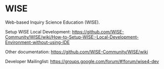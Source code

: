 WISE
====

Web-based Inquiry Science Education (WISE).

Setup WISE Local Development: https://github.com/WISE-Community/WISE/wiki/How-to-Setup-WISE:-Local-Development-Environment-without-using-IDE

Other documentation: https://github.com/WISE-Community/WISE/wiki

Developer Mailinglist: https://groups.google.com/forum/#!forum/wise4-dev
